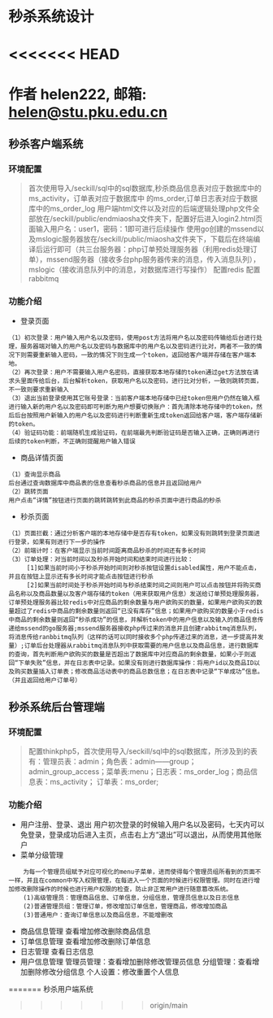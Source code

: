 # 秒杀系统设计
<<<<<<< HEAD
===================
作者 helen222, 邮箱: helen@stu.pku.edu.cn
===================
## 秒杀客户端系统
### 环境配置
> 首次使用导入/seckill/sql中的sql数据库,秒杀商品信息表对应于数据库中的ms_activity，订单表对应于数据库中 的ms_order,订单日志表对应于数据库中的ms_order_log
>用户端html文件以及对应的后端逻辑处理php文件全部放在/seckill/public/endmiaosha文件夹下，配置好后进入login2.html页面输入用户名：user1，密码：1即可进行后续操作
>使用go创建的mssend以及mslogic服务器放在/seckill/public/miaosha文件夹下，下载后在终端编译后运行即可（共三台服务器：php订单预处理服务器（利用redis处理订单），mssend服务器（接收多台php服务器传来的消息，传入消息队列），mslogic（接收消息队列中的消息，对数据库进行写操作）
>配置redis
>配置rabbitmq

### 功能介绍
 + 登录页面
 ~~~
 （1）初次登录：用户输入用户名以及密码，使用post方法将用户名以及密码传输给后台进行处理，服务器端对输入的用户名以及密码与数据库中的用户名以及密码进行比对，两者不一致的情况下则需要重新输入密码，一致的情况下则生成一个token，返回给客户端并存储在客户端本地。
 （2）再次登录：用户不需要输入用户名密码，直接获取本地存储的token通过get方法放在请求头里面传给后台，后台解析token，获取用户名以及密码，进行比对分析，一致则跳转页面，不一致则要求重新输入
 （3）退出当前登录使用其它账号登录：当前客户端本地存储中已经token但用户仍然在输入框进行输入新的用户名以及密码即可判断为用户想要切换账户：首先清除本地存储中的token，然后后台按照用户新输入的用户名以及密码进行判断重新生成token返回给客户端，客户端存储新的token。
 （4）验证码功能：前端随机生成验证码，在前端最先判断验证码是否输入正确，正确则再进行后续的token判断，不正确则提醒用户输入错误
 ~~~
  + 商品详情页面
  ~~~
  （1）查询显示商品
  后台通过查询数据库中商品表的信息查看秒杀商品的信息并且返回给用户
  （2）跳转页面
  用户点击“详情”按钮进行页面的跳转跳转到此商品的秒杀页面中进行商品的秒杀
  ~~~
  + 秒杀页面
   ~~~
  （1）页面拦截：通过分析客户端的本地存储中是否存有token，如果没有则跳转到登录页面进行登录，如果有则进行下一步的操作
  （2）前端计时：在客户端显示当前时间距离商品秒杀的时间还有多长时间
  （3）订单处理：对当前时间以及秒杀开始时间和结束时间进行比较：
        [1]如果当前时间小于秒杀开始时间则对秒杀按钮设置disabled属性，用户不能点击，并且在按钮上显示还有多长时间才能点击按钮进行秒杀
        [2]如果当前时间处于秒杀开始时间与秒杀结束时间之间则用户可以点击按钮并将购买商品名称以及商品数量以及客户端存储的token（用来获取用户信息）发送给订单预处理服务器，订单预处理服务器比较redis中对应商品的剩余数量与用户欲购买的数量，如果用户欲购买的数量超过了redis中商品的剩余数量则返回“已没有库存”信息；如果用户欲购买的数量小于redis中商品的剩余数量则返回“秒杀成功”的信息，并解析token中的用户信息以及输入的商品信息传递给mssend的go服务器;mssend服务器接收php传过来的消息并且创建rabbitmq消息队列，将消息传给ranbbitmq队列（这样的话可以同时接收多个php传递过来的消息，进一步提高并发量）;订单后台处理器从rabbitmq消息队列中获取需要的用户信息以及商品信息，进行数据库的查询，首先判断用户欲购买的数量是否超出了数据库中对应商品的剩余数量，如果小于则返回“下单失败”信息，并在日志表中记录。如果没有则进行数据库操作：将用户id以及商品ID以及购买数量插入订单表；修改商品活动表中的商品总数信息；在日志表中记录“下单成功”信息。（并且返回给用户订单号）
 ~~~
 ## 秒杀系统后台管理端
 ### 环境配置
 > 配置thinkphp5，首次使用导入/seckill/sql中的sql数据库，所涉及到的表有：管理员表：admin；角色表：admin——group；admin_group_access；菜单表:menu；日志表：ms_order_log；商品信息表：ms_activity； 订单表：ms_order;
 
 ### 功能介绍
+ 用户注册、登录、退出
   用户初次登录的时候输入用户名以及密码，七天内可以免登录，登录成功后进入主页，点击右上方“退出”可以退出，从而使用其他账户
+ 菜单分级管理
~~~
    为每一个管理员组赋予对应可视化的menu子菜单，进而使得每个管理员组所看到的页面不一样，并且在common中写入权限管理，在每进入一个页面的时候进行权限管理。同时在进行增加修改删除操作的时候也进行用户权限的检查，防止非正常用户进行随意篡改系统。
    (1)高级管理员：管理商品信息、订单信息，分组信息，管理员信息以及日志信息
    (2)普通管理员组：管理订单，修改增加订单信息，管理商品，修改增加商品
    (3)普通用户：查询订单信息以及商品信息，不能增删改
~~~
+ 商品信息管理
查看增加修改删除商品信息
+ 订单信息管理
查看增加修改删除订单信息
+ 日志管理
查看日志信息
+ 用户信息管理
管理员管理：查看增加删除修改管理员信息
分组管理：查看增加删除修改分组信息
个人设置：修改重置个人信息
    
   



 
 
        
        
  
  
 
 
=======
秒杀用户端系统

>>>>>>> origin/main
